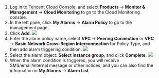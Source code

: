 1. Log in to [Tencent Cloud Console](https://console.cloud.tencent.com/), and select **Products** -> **Monitor & Management** -> **Cloud Monitoring** to go to the Cloud Monitoring console.
2. In the left pane, click **My Alarms** -> **Alarm Policy** to go to the management page.
3. Click **Add**.
 ![](https://main.qcloudimg.com/raw/1091bf2850ff202e6f880fc982531d1f.png)
4. Enter the alarm policy name, select **VPC** -> **Peering Connection** or **VPC** -> **Basic Network Cross-Region Interconnection** for Policy Type, and then add alarm triggering condition.
 ![](https://main.qcloudimg.com/raw/f0be65538cecd2edc5616b8207e09636.png)
5. Select the alarm object: **Select instance group**, and click **Complete**.
 ![](https://main.qcloudimg.com/raw/c7804114acb41cfe13bf82f7be88132a.png)
6. When the alarm condition is triggered, you will receive SMS/email/internal message or other notices, and you can also find the information in **My Alarms** -> **Alarm List**.
